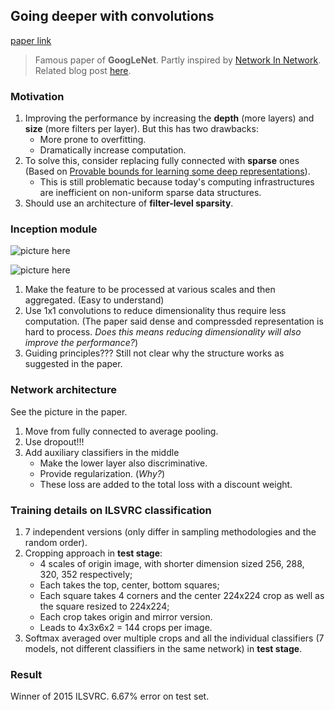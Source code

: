 ## Going deeper with convolutions
[paper link](http://arxiv.org/pdf/1409.4842.pdf)

> Famous paper of **GoogLeNet**. Partly inspired by [Network In Network](201608.md#network-in-network). Related blog post [here](http://wikicoursenote.com/wiki/GoingDeeperWithConvolutions).

### Motivation

1. Improving the performance by increasing the **depth** (more layers) and **size** (more filters per layer). But this has two drawbacks:
    * More prone to overfitting.
    * Dramatically increase computation.
2. To solve this, consider replacing fully connected with **sparse** ones (Based on [Provable bounds for learning some deep representations](http://jmlr.org/proceedings/papers/v32/arora14.pdf)).
    * This is still problematic because today's computing infrastructures are inefficient on non-uniform sparse data structures.
3. Should use an architecture of **filter-level sparsity**.

### Inception module
![picture here](http://wikicoursenote.com/w/images/8/8f/I1.png "Inception module, naiive version")

![picture here](http://wikicoursenote.com/w/images/b/b1/I2.png "Inception module with dimensionality reduction")

1. Make the feature to be processed at various scales and then aggregated. (Easy to understand)
2. Use 1x1 convolutions to reduce dimensionality thus require less computation. (The paper said dense and compressded representation is hard to process. *Does this means reducing dimensionality will also improve the performance?*)
3. Guiding principles??? Still not clear why the structure works as suggested in the paper.

### Network architecture
See the picture in the paper.

1. Move from fully connected to average pooling.
2. Use dropout!!!
3. Add auxiliary classifiers in the middle
    * Make the lower layer also discriminative.
    * Provide regularization. (*Why?*)
    * These loss are added to the total loss with a discount weight.

### Training details on ILSVRC classification

1. 7 independent versions (only differ in sampling methodologies and the random order).
2. Cropping approach in **test stage**:
    * 4 scales of origin image, with shorter dimension sized 256, 288, 320, 352 respectively;
    * Each takes the top, center, bottom squares;
    * Each square takes 4 corners and the center 224x224 crop as well as the square resized to 224x224;
    * Each crop takes origin and mirror version.
    * Leads to 4x3x6x2 = 144 crops per image.
3. Softmax averaged over multiple crops and all the individual classifiers (7 models, not different classifiers in the same network) in **test stage**.

### Result
Winner of 2015 ILSVRC. 6.67% error on test set.
